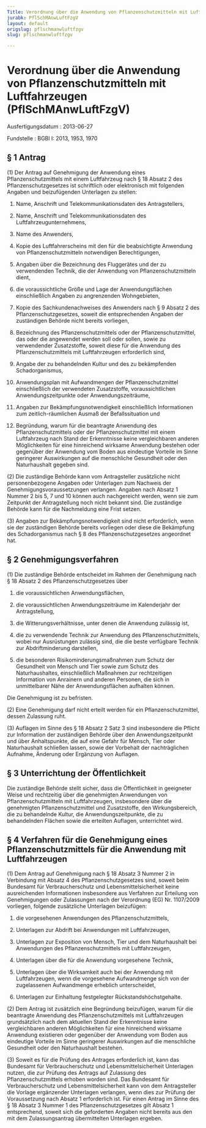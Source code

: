 ```yaml
---
Title: Verordnung über die Anwendung von Pflanzenschutzmitteln mit Luftfahrzeugen
jurabk: PflSchMAnwLuftFzgV
layout: default
origslug: pflschmanwluftfzgv
slug: pflschmanwluftfzgv

---
```


# Verordnung über die Anwendung von Pflanzenschutzmitteln mit Luftfahrzeugen (PflSchMAnwLuftFzgV)

Ausfertigungsdatum
:   2013-06-27

Fundstelle
:   BGBl I: 2013, 1953, 1970


## § 1 Antrag

(1) Der Antrag auf Genehmigung der Anwendung eines Pflanzenschutzmittels mit einem Luftfahrzeug nach § 18 Absatz 2 des Pflanzenschutzgesetzes ist schriftlich oder elektronisch mit folgenden Angaben und beizufügenden Unterlagen zu stellen:

1.  Name, Anschrift und Telekommunikationsdaten des Antragstellers,


2.  Name, Anschrift und Telekommunikationsdaten des Luftfahrzeugunternehmens,


3.  Name des Anwenders,


4.  Kopie des Luftfahrerscheins mit den für die beabsichtigte Anwendung von Pflanzenschutzmitteln notwendigen Berechtigungen,


5.  Angaben über die Bezeichnung des Fluggerätes und der zu verwendenden Technik, die der Anwendung von Pflanzenschutzmitteln dient,


6.  die voraussichtliche Größe und Lage der Anwendungsflächen einschließlich Angaben zu angrenzenden Wohngebieten,


7.  Kopie des Sachkundenachweises des Anwenders nach § 9 Absatz 2 des Pflanzenschutzgesetzes, soweit die entsprechenden Angaben der zuständigen Behörde nicht bereits vorliegen,


8.  Bezeichnung des Pflanzenschutzmittels oder der Pflanzenschutzmittel, das oder die angewendet werden soll oder sollen, sowie zu verwendender Zusatzstoffe, soweit diese für die Anwendung des Pflanzenschutzmittels mit Luftfahrzeugen erforderlich sind,


9.  Angabe der zu behandelnden Kultur und des zu bekämpfenden Schadorganismus,


10. Anwendungsplan mit Aufwandmengen der Pflanzenschutzmittel einschließlich der verwendeten Zusatzstoffe, voraussichtlichen Anwendungszeitpunkte oder Anwendungszeiträume,


11. Angaben zur Bekämpfungsnotwendigkeit einschließlich Informationen zum zeitlich-räumlichen Ausmaß der Befallssituation und


12. Begründung, warum für die beantragte Anwendung des Pflanzenschutzmittels oder der Pflanzenschutzmittel mit einem Luftfahrzeug nach Stand der Erkenntnisse keine vergleichbaren anderen Möglichkeiten für eine hinreichend wirksame Anwendung bestehen oder gegenüber der Anwendung vom Boden aus eindeutige Vorteile im Sinne geringerer Auswirkungen auf die menschliche Gesundheit oder den Naturhaushalt gegeben sind.




(2) Die zuständige Behörde kann vom Antragsteller zusätzliche nicht personenbezogene Angaben oder Unterlagen zum Nachweis der Genehmigungsvoraussetzungen verlangen. Angaben nach Absatz 1 Nummer 2 bis 5, 7 und 10 können auch nachgereicht werden, wenn sie zum Zeitpunkt der Antragstellung noch nicht bekannt sind. Die zuständige Behörde kann für die Nachmeldung eine Frist setzen.

(3) Angaben zur Bekämpfungsnotwendigkeit sind nicht erforderlich, wenn sie der zuständigen Behörde bereits vorliegen oder diese die Bekämpfung des Schadorganismus nach § 8 des Pflanzenschutzgesetzes angeordnet hat.


## § 2 Genehmigungsverfahren

(1) Die zuständige Behörde entscheidet im Rahmen der Genehmigung nach § 18 Absatz 2 des Pflanzenschutzgesetzes über

1.  die voraussichtlichen Anwendungsflächen,


2.  die voraussichtlichen Anwendungszeiträume im Kalenderjahr der Antragstellung,


3.  die Witterungsverhältnisse, unter denen die Anwendung zulässig ist,


4.  die zu verwendende Technik zur Anwendung des Pflanzenschutzmittels, wobei nur Ausrüstungen zulässig sind, die die beste verfügbare Technik zur Abdriftminderung darstellen,


5.  die besonderen Risikominderungsmaßnahmen zum Schutz der Gesundheit von Mensch und Tier sowie zum Schutz des Naturhaushaltes, einschließlich Maßnahmen zur rechtzeitigen Information von Anrainern und anderen Personen, die sich in unmittelbarer Nähe der Anwendungsflächen aufhalten können.



Die Genehmigung ist zu befristen.

(2) Eine Genehmigung darf nicht erteilt werden für ein Pflanzenschutzmittel, dessen Zulassung ruht.

(3) Auflagen im Sinne des § 18 Absatz 2 Satz 3 sind insbesondere die Pflicht zur Information der zuständigen Behörde über den Anwendungszeitpunkt und über Anhaltspunkte, die auf eine Gefahr für Mensch, Tier oder Naturhaushalt schließen lassen, sowie der Vorbehalt der nachträglichen Aufnahme, Änderung oder Ergänzung von Auflagen.


## § 3 Unterrichtung der Öffentlichkeit

Die zuständige Behörde stellt sicher, dass die Öffentlichkeit in geeigneter Weise und rechtzeitig über die genehmigten Anwendungen von Pflanzenschutzmitteln mit Luftfahrzeugen, insbesondere über die genehmigten Pflanzenschutzmittel und Zusatzstoffe, den Wirkungsbereich, die zu behandelnde Kultur, die Anwendungszeitpunkte, die zu behandelnden Flächen sowie die erteilten Auflagen, unterrichtet wird.


## § 4 Verfahren für die Genehmigung eines Pflanzenschutzmittels für die Anwendung mit Luftfahrzeugen

(1) Dem Antrag auf Genehmigung nach § 18 Absatz 3 Nummer 2 in Verbindung mit Absatz 4 des Pflanzenschutzgesetzes sind, soweit beim Bundesamt für Verbraucherschutz und Lebensmittelsicherheit keine ausreichenden Informationen insbesondere aus Verfahren zur Erteilung von Genehmigungen oder Zulassungen nach der Verordnung (EG) Nr. 1107/2009 vorliegen, folgende zusätzliche Unterlagen beizufügen:

1.  die vorgesehenen Anwendungen des Pflanzenschutzmittels,


2.  Unterlagen zur Abdrift bei Anwendungen mit Luftfahrzeugen,


3.  Unterlagen zur Exposition von Mensch, Tier und dem Naturhaushalt bei Anwendungen des Pflanzenschutzmittels mit Luftfahrzeugen,


4.  Unterlagen über die für die Anwendung vorgesehene Technik,


5.  Unterlagen über die Wirksamkeit auch bei der Anwendung mit Luftfahrzeugen, wenn die vorgesehene Aufwandmenge sich von der zugelassenen Aufwandmenge erheblich unterscheidet,


6.  Unterlagen zur Einhaltung festgelegter Rückstandshöchstgehalte.




(2) Dem Antrag ist zusätzlich eine Begründung beizufügen, warum für die beantragte Anwendung des Pflanzenschutzmittels mit Luftfahrzeugen grundsätzlich nach dem aktuellen Stand der Erkenntnisse keine vergleichbaren anderen Möglichkeiten für eine hinreichend wirksame Anwendung existieren oder gegenüber der Anwendung vom Boden aus eindeutige Vorteile im Sinne geringerer Auswirkungen auf die menschliche Gesundheit oder den Naturhaushalt bestehen.

(3) Soweit es für die Prüfung des Antrages erforderlich ist, kann das Bundesamt für Verbraucherschutz und Lebensmittelsicherheit Unterlagen nutzen, die zur Prüfung des Antrags auf Zulassung des Pflanzenschutzmittels erhoben worden sind. Das Bundesamt für Verbraucherschutz und Lebensmittelsicherheit kann von dem Antragsteller die Vorlage ergänzender Unterlagen verlangen, wenn dies zur Prüfung der Voraussetzung nach Absatz 1 erforderlich ist. Für einen Antrag im Sinne des § 18 Absatz 3 Nummer 1 des Pflanzenschutzgesetzes gilt Absatz 1 entsprechend, soweit sich die geforderten Angaben nicht bereits aus den mit dem Zulassungsantrag übermittelten Unterlagen ergeben.

